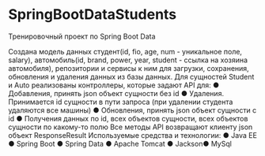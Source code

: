 # SpringBootDataStudents
Тренировочный проект по Spring Boot Data

Создана модель данных студент(id, fio, age, num - уникальное поле, salary), автомобиль(id, brand, power, year, student - ссылка на хозяина автомобиля), репозитории и сервисы к ним для загрузки, сохранения, обновления и удаления данных из базы данных.
Для сущностей Student и Auto реализованы контроллеры, которые задают API для: ● Добавления, принять json объект сущности без id ● Удаления. Принимается id сущности в пути запроса (при удалении студента удаляются все машины) ● Обновления, принять json объект сущности с id ● Получения данных по id, всех объектов сущности, всех объектов сущности по какому-то полю Все методы API возвращают клиенту json объект ResponseResult
Используемые средства и технологии: ● Java EE ● Spring Boot ●  Spring Data ● Apache Tomcat ● Jackson● MySql
